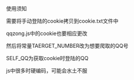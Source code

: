 使用须知

需要将手动登陆的cookie拷贝到cookie.txt文件中

qqzong.js中的cookie也要相应更改

然后将常量TAERGET_NUMBER改为想要爬取的QQ号

SELF_QQ为获取cookie时登陆的QQ

js中很多时硬编码，可能会水土不服
